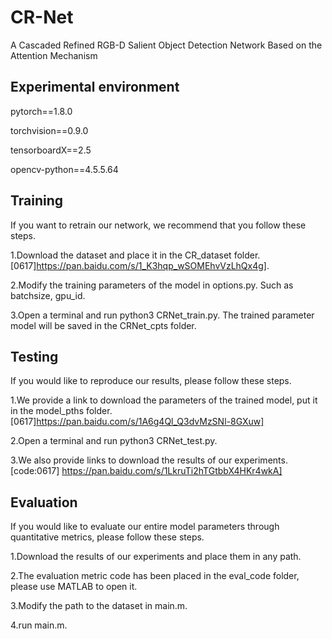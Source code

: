 # CR-Net
A Cascaded Refined RGB-D Salient Object Detection Network Based on the Attention Mechanism

## Experimental environment 

pytorch==1.8.0

torchvision==0.9.0

tensorboardX==2.5

opencv-python==4.5.5.64

## Training
If you want to retrain our network, we recommend that you follow these steps.

1.Download the dataset and place it in the CR_dataset folder. [0617]https://pan.baidu.com/s/1_K3hqp_wSOMEhvVzLhQx4g].

2.Modify the training parameters of the model in options.py. Such as batchsize, gpu_id.

3.Open a terminal and run python3 CRNet_train.py. The trained parameter model will be saved in the CRNet_cpts folder.

## Testing
If you would like to reproduce our results, please follow these steps.

1.We provide a link to download the parameters of the trained model, put it in the model_pths folder. [0617]https://pan.baidu.com/s/1A6g4Ql_Q3dvMzSNl-8GXuw]

2.Open a terminal and run python3 CRNet_test.py. 

3.We also provide links to download the results of our experiments.[code:0617] https://pan.baidu.com/s/1LkruTi2hTGtbbX4HKr4wkA]


## Evaluation
If you would like to evaluate our entire model parameters through quantitative metrics, please follow these steps.

1.Download the results of our experiments and place them in any path.

2.The evaluation metric code has been placed in the eval_code folder, please use MATLAB to open it.

3.Modify the path to the dataset in main.m.

4.run main.m.
